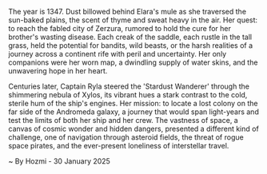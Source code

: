 
The year is 1347.  Dust billowed behind Elara's mule as she traversed the sun-baked plains, the scent of thyme and sweat heavy in the air. Her quest: to reach the fabled city of Zerzura, rumored to hold the cure for her brother's wasting disease.  Each creak of the saddle, each rustle in the tall grass, held the potential for bandits, wild beasts, or the harsh realities of a journey across a continent rife with peril and uncertainty.  Her only companions were her worn map, a dwindling supply of water skins, and the unwavering hope in her heart.


Centuries later, Captain Ryla steered the 'Stardust Wanderer' through the shimmering nebula of Xylos, its vibrant hues a stark contrast to the cold, sterile hum of the ship's engines.  Her mission: to locate a lost colony on the far side of the Andromeda galaxy, a journey that would span light-years and test the limits of both her ship and her crew.  The vastness of space, a canvas of cosmic wonder and hidden dangers, presented a different kind of challenge, one of navigation through asteroid fields, the threat of rogue space pirates, and the ever-present loneliness of interstellar travel.

~ By Hozmi - 30 January 2025
